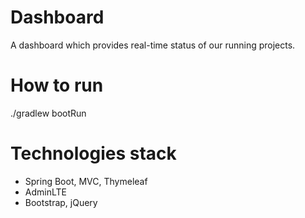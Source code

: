 # Dashboard
A dashboard which provides real-time status of our running projects.

# How to run
./gradlew bootRun

# Technologies stack
* Spring Boot, MVC, Thymeleaf
* AdminLTE
* Bootstrap, jQuery